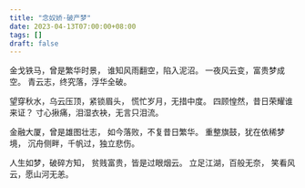 ```yaml
---
title: "念奴娇·破产梦"
date: 2023-04-13T07:00:00+08:00
tags: []
draft: false
---
```


金戈铁马，曾是繁华时景，
谁知风雨翻空，陷入泥沼。
一夜风云变，富贵梦成空。
青云志，终究落，浮华全破。

望穿秋水，乌云压顶，紧锁眉头，
慌忙岁月，无措中度。
四顾惶然，昔日荣耀谁来证？
寸心揪痛，泪湿衣袂，无言只泪流。

金融大厦，曾是雄图壮志，
如今落败，不复昔日繁华。
重整旗鼓，犹在依稀梦境，
沉舟侧畔，千帆过，独立悲伤。

人生如梦，破碎方知，
贫贱富贵，皆是过眼烟云。
立足江湖，百般无奈，
笑看风云，愿山河无恙。